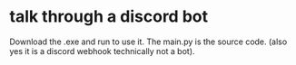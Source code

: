 # talk through a discord bot
 Download the .exe and run to use it. The main.py is the source code. (also yes it is a discord webhook technically not a bot).
